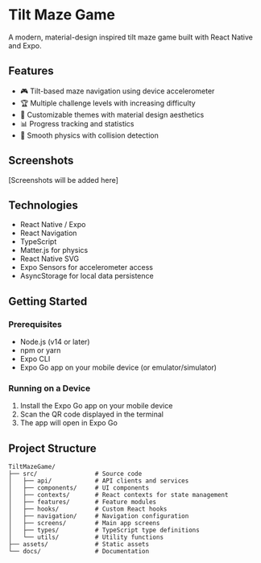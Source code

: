# Tilt Maze Game

A modern, material-design inspired tilt maze game built with React Native and Expo.

## Features

- 🎮 Tilt-based maze navigation using device accelerometer
- 🏆 Multiple challenge levels with increasing difficulty
- 🎨 Customizable themes with material design aesthetics
- 📊 Progress tracking and statistics
- 🔄 Smooth physics with collision detection

## Screenshots

[Screenshots will be added here]

## Technologies

- React Native / Expo
- React Navigation
- TypeScript
- Matter.js for physics
- React Native SVG
- Expo Sensors for accelerometer access
- AsyncStorage for local data persistence

## Getting Started

### Prerequisites

- Node.js (v14 or later)
- npm or yarn
- Expo CLI
- Expo Go app on your mobile device (or emulator/simulator)

### Running on a Device

1. Install the Expo Go app on your mobile device
2. Scan the QR code displayed in the terminal
3. The app will open in Expo Go

## Project Structure

```
TiltMazeGame/
├── src/                # Source code
│   ├── api/            # API clients and services
│   ├── components/     # UI components
│   ├── contexts/       # React contexts for state management
│   ├── features/       # Feature modules
│   ├── hooks/          # Custom React hooks
│   ├── navigation/     # Navigation configuration
│   ├── screens/        # Main app screens
│   ├── types/          # TypeScript type definitions
│   └── utils/          # Utility functions
├── assets/             # Static assets
└── docs/               # Documentation
```

